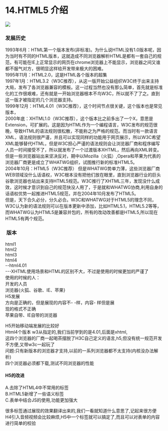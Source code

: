 # 14.HTML5 介绍

![](https://cdn.nlark.com/yuque/0/2019/png/349894/1561982092450-11ffd46c-35a8-4652-952a-62118ed650f9.png#align=left&display=inline&height=338&originHeight=369&originWidth=815&status=done&width=746)

<a name="kaNz3"></a>
### 发展历史
1993年6月：HTML第一个版本发布(非标准)。为什么说HTML没有1.0版本呢，因为当时有不同的HTML版本，这就造成不同浏览器解析HTML是都有一套自己的规范，有可能在IE上正常显示的网页在chrome浏览器上不能显示，浏览器之间又谁都不服气对方，很明显这样给开发带来极大的困难。<br />1995年11月：HTML2.0，这是HTML各个版本的超集<br />1997年1月：HTML3.2（W3C推荐），从这一版开始公益组织W3C终于出来主持大局，发布了各浏览器兼容的模板。这一过程当然也没有那么简单，首先就是标准化的工作很艰难，还有就是一开始浏览器根本不鸟W3C，所以就不了了之。直到这一版才被指定的几个浏览器支持。<br />1999年12月：HTML4.01（W3C推荐），这个时间节点很关键，这个版本也是常见版本，<br />2000年底：XHTML1.0（W3C推荐），这个版本比之前多出了一个X，意思是Extension，可扩展的。这是因为HTML作为一个编程语言，W3C发布的规范很晚，导致HTML的语法规则很松散，不能称之为严格的规范。而当时有一款语言XML，语法规则很严谨，并且可以实现同样的功能用于网页展示，所以W3C希望XML能够替代HTML，但是W3C担心严谨的语法规则会让浏览器厂商和程序编写人员一时间接受不了，所以就发布了一个过渡版本XHTML，然后再向XML转变。但是一些浏览器站出来坚决反对，期中以Mozilla（火狐）,Opera和苹果为代表的浏览器厂商更是成立了WHATWG组织，试图推行新的标准HTML5。<br />2004年10月：HTML5（W3C推荐） 但是WHATWG势单力薄，这些浏览器厂商WEB领域没什么话语权，W3C根本没有把他们放在眼里，直到浏览器行业的巨头谷歌浏览器也站出来支持HTML5规范。W3C推行了XHTML三年，发现没什么成效，这时候才意识到自己的规范快没人用了，于是就和WHATWG协商,利用自身的话语权优势一起推进HTML5规范，并在2004年10月发布了HTML5。<br />但是，天下合久必分，分久必合。W3C和WHATWG对于HTML5的理念不同，W3C认为新的语法规则可以在版本更新中添加，比如HTML5.1，HTML5.2等等，而WHATWG认为HTML5是兼容并包的，所有的改动改善都是HTML5,所以现在HTML5有两个规范。

<a name="MLPX7"></a>
###  版本
html1<br />html2<br />html3<br />html4<br />--html4.01<br />---XHTML使用场景和HTML的区别不大，不过是使用的时候更加的严谨了<br />使用的时候的人：<br />开发的人员<br />浏览器{火狐、谷歌、IE、苹果}<br />H5发展<br />方向是正确的，但是展现的内容不- -样，内容- 样但是展<br />现的格式不正确<br />苹果自带、IE自带的浏览器

H5开始移动端发展的比较好<br />Html4个版本 w3从指定的,我们当前学到的是4.01,后面是xhtml,<br />这四个浏览器的厂商一起喝茶摆脱了H3C自己定义的语言,h5,但没有统一规范开发不方便,又带w3c一起玩了<br />问题:只有新版本的浏览器才支持,以前的一系列浏览器都不太支持(内核没办法解析)<br />四个浏览器必须都下载,测试不同浏览器的性能
<a name="2502ca66"></a>
#### H5的改进
A.去除了HTML4中不常用的标签<br />B.HTML5新增了一些语义标签<br />C.表单中结合JS的使用,功能更加强大

很多标签通过展现的效果翻译出来的,我们一看就知道什么意思了,记起来很方便<br />H4引入音频视频会比较麻烦,H5中一个标签就可以搞定了,而且可以对表单的内容进行简单的校验

